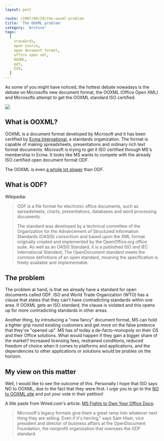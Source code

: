 ```yaml
---
layout: post

route: /2007/08/29/the-ooxml-problem
title: 'The OOXML problem'
category: 'Archive'
tags:
  [
    standards,
    open source,
    open document format,
    office open xml,
    OOXML,
    odf,
    ISO,
  ]
---
```


As some of you might have noticed, the hottest debate nowadays is the debate on
Microsofts new document format, the OOXML (Office Open XML) and Microsofts
attempt to get the OOXML standard ISO certified.

<img src="/img/blog/imgdff43cd40ceec7106f2d0ead22a65640.webp" class="ph"/>

## What is OOXML?

OOXML is a document format developed by Microsoft and it has been certified by
<a class="ph" target="_blank" rel="noopener noreferrer" href="http://en.wikipedia.org/wiki/Ecma">Ecma
International</a>, a standards organization. The format is capable of making
spreadsheets, presentations and ordinary rich text format documents. Microsoft
is trying to get it ISO certified through MS's membership in Ecma. It looks like
MS wants to compete with the already ISO certified open document format ODF.

The OOXML is even
<a class="ph" target="_blank" rel="noopener noreferrer" href="http://www.robweir.com/blog/2006/10/why-is-ooxml-slow.html">a
whole lot slower</a> than ODF.

## What is ODF?

Wikipedia:

> ODF is a file format for electronic office documents, such as spreadsheets,
> charts, presentations, databases and word processing documents.
>
> The standard was developed by a technical committee of the Organization for
> the Advancement of Structured Information Standards (OASIS) consortium and
> based upon the XML format originally created and implemented by the
> OpenOffice.org office suite. As well as an OASIS Standard, it is a published
> ISO and IEC International Standard, The OpenDocument standard meets the common
> definitions of an open standard, meaning the specification is freely available
> and implementable.

## The problem

The problem at hand, is that we already have a standard for open documents
called ODF. ISO and World Trade Organization (WTO) has a clause that states that
they can't have contradicting standards within one area. If OOXML gets an ISO
standard, the clause is violated and this opens up for more contradicting
standards in other areas.

Another thing, by introducing a "new fancy" document format, MS can hold a
tighter grip round existing customers and get more on the false pretence that
they've "opened up". MS has of today a de-facto-monopoly on their OS and their
Office solutions. What would happen if they gain a bigger share of the market?
Increased licensing fees, restrained conditions, reduced freedom of choice when
it comes to platforms and applications, and the dependencies to other
applications or solutions would be probles on the horizon.

## My view on this matter

Well, I would like to see the outcome of this. Personally I hope that ISO says
NO to OOXML, due to the fact that they were first. I urge you to go to the
<a class="ph" target="_blank" rel="noopener noreferrer" href="http://www.noooxml.org/petition">NO
to OOXML site</a> and put your vote in their petition!

A litle paste from Wired.com's article:
<a class="ph" target="_blank" rel="noopener noreferrer" href="http://www.wired.com/software/coolapps/news/2007/01/72403">MS
Fights to Own Your Office Docs</a>:

> Microsoft's legacy formats give them a great ramp into whatever next thing
> they are selling. Even if it's herring," says Sam Hiser, vice president and
> director of business affairs at the OpenDocument Foundation, the nonprofit
> organization that oversees the ODF standard.
